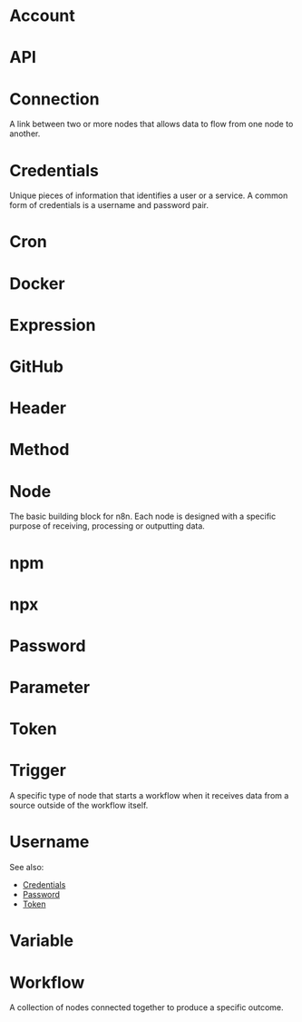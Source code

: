 # Account

# API

# Connection
A link between two or more nodes that allows data to flow from one node to another.

# Credentials
Unique pieces of information that identifies a user or a service. A common form of credentials is a username and password pair.

# Cron

# Docker

# Expression

# GitHub

# Header

# Method

# Node
The basic building block for n8n. Each node is designed with a specific purpose of receiving, processing or outputting data.

# npm

# npx

# Password

# Parameter

# Token

# Trigger
A specific type of node that starts a workflow when it receives data from a source outside of the workflow itself.

# Username

See also:
- [Credentials](#Credentials)
- [Password](#Password)
- [Token](#Token)
# Variable

# Workflow
A collection of nodes connected together to produce a specific outcome.
